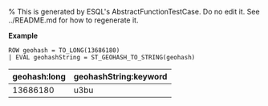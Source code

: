 % This is generated by ESQL's AbstractFunctionTestCase. Do no edit it. See ../README.md for how to regenerate it.

**Example**

```esql
ROW geohash = TO_LONG(13686180)
| EVAL geohashString = ST_GEOHASH_TO_STRING(geohash)
```

| geohash:long | geohashString:keyword |
| --- | --- |
| 13686180 | u3bu |


